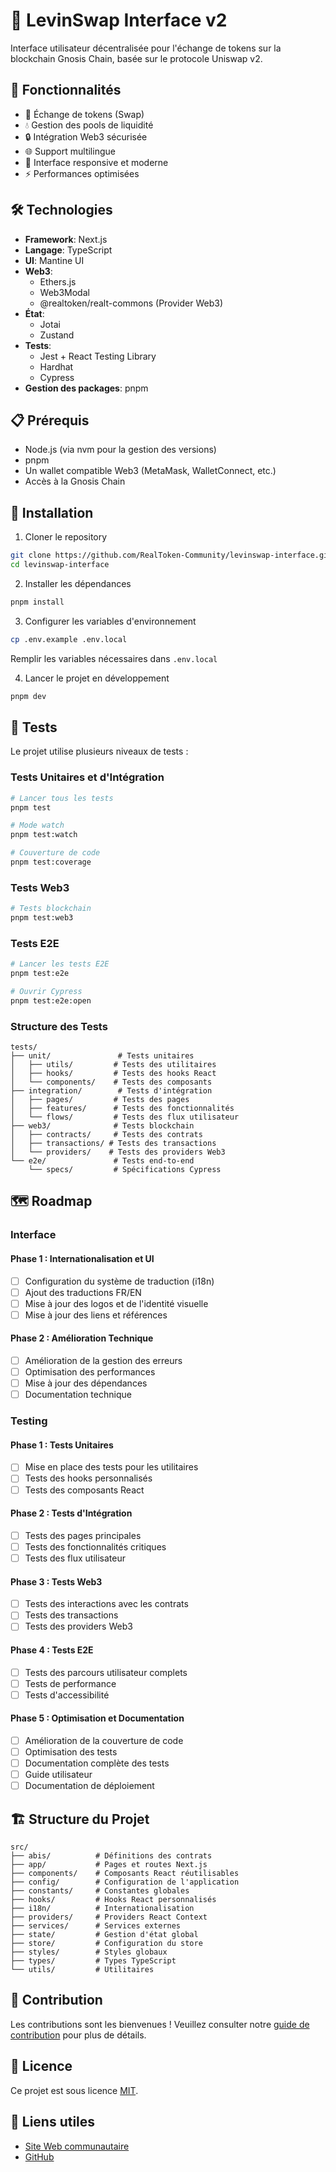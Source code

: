 # 🔄 LevinSwap Interface v2

Interface utilisateur décentralisée pour l'échange de tokens sur la blockchain Gnosis Chain, basée sur le protocole Uniswap v2.

## 🌟 Fonctionnalités

- 💱 Échange de tokens (Swap)
- 💧 Gestion des pools de liquidité
- 🔒 Intégration Web3 sécurisée
- 🌐 Support multilingue
- 📱 Interface responsive et moderne
- ⚡ Performances optimisées

## 🛠 Technologies

- **Framework**: Next.js
- **Langage**: TypeScript
- **UI**: Mantine UI
- **Web3**:
  - Ethers.js
  - Web3Modal
  - @realtoken/realt-commons (Provider Web3)
- **État**:
  - Jotai
  - Zustand
- **Tests**:
  - Jest + React Testing Library
  - Hardhat
  - Cypress
- **Gestion des packages**: pnpm

## 📋 Prérequis

- Node.js (via nvm pour la gestion des versions)
- pnpm
- Un wallet compatible Web3 (MetaMask, WalletConnect, etc.)
- Accès à la Gnosis Chain

## 🚀 Installation

1. Cloner le repository

```bash
git clone https://github.com/RealToken-Community/levinswap-interface.git
cd levinswap-interface
```

2. Installer les dépendances

```bash
pnpm install
```

3. Configurer les variables d'environnement

```bash
cp .env.example .env.local
```

Remplir les variables nécessaires dans `.env.local`

4. Lancer le projet en développement

```bash
pnpm dev
```

## 🧪 Tests

Le projet utilise plusieurs niveaux de tests :

### Tests Unitaires et d'Intégration

```bash
# Lancer tous les tests
pnpm test

# Mode watch
pnpm test:watch

# Couverture de code
pnpm test:coverage
```

### Tests Web3

```bash
# Tests blockchain
pnpm test:web3
```

### Tests E2E

```bash
# Lancer les tests E2E
pnpm test:e2e

# Ouvrir Cypress
pnpm test:e2e:open
```

### Structure des Tests

```
tests/
├── unit/               # Tests unitaires
│   ├── utils/         # Tests des utilitaires
│   ├── hooks/         # Tests des hooks React
│   └── components/    # Tests des composants
├── integration/        # Tests d'intégration
│   ├── pages/         # Tests des pages
│   ├── features/      # Tests des fonctionnalités
│   └── flows/         # Tests des flux utilisateur
├── web3/              # Tests blockchain
│   ├── contracts/     # Tests des contrats
│   ├── transactions/ # Tests des transactions
│   └── providers/    # Tests des providers Web3
└── e2e/               # Tests end-to-end
    └── specs/         # Spécifications Cypress
```

## 🗺 Roadmap

### Interface

#### Phase 1 : Internationalisation et UI

- [ ] Configuration du système de traduction (i18n)
- [ ] Ajout des traductions FR/EN
- [ ] Mise à jour des logos et de l'identité visuelle
- [ ] Mise à jour des liens et références

#### Phase 2 : Amélioration Technique

- [ ] Amélioration de la gestion des erreurs
- [ ] Optimisation des performances
- [ ] Mise à jour des dépendances
- [ ] Documentation technique

### Testing

#### Phase 1 : Tests Unitaires

- [ ] Mise en place des tests pour les utilitaires
- [ ] Tests des hooks personnalisés
- [ ] Tests des composants React

#### Phase 2 : Tests d'Intégration

- [ ] Tests des pages principales
- [ ] Tests des fonctionnalités critiques
- [ ] Tests des flux utilisateur

#### Phase 3 : Tests Web3

- [ ] Tests des interactions avec les contrats
- [ ] Tests des transactions
- [ ] Tests des providers Web3

#### Phase 4 : Tests E2E

- [ ] Tests des parcours utilisateur complets
- [ ] Tests de performance
- [ ] Tests d'accessibilité

#### Phase 5 : Optimisation et Documentation

- [ ] Amélioration de la couverture de code
- [ ] Optimisation des tests
- [ ] Documentation complète des tests
- [ ] Guide utilisateur
- [ ] Documentation de déploiement

## 🏗 Structure du Projet

```
src/
├── abis/          # Définitions des contrats
├── app/           # Pages et routes Next.js
├── components/    # Composants React réutilisables
├── config/        # Configuration de l'application
├── constants/     # Constantes globales
├── hooks/         # Hooks React personnalisés
├── i18n/          # Internationalisation
├── providers/     # Providers React Context
├── services/      # Services externes
├── state/         # Gestion d'état global
├── store/         # Configuration du store
├── styles/        # Styles globaux
├── types/         # Types TypeScript
└── utils/         # Utilitaires
```

## 🔧 Contribution

Les contributions sont les bienvenues ! Veuillez consulter notre [guide de contribution](./CONTRIBUTING.md) pour plus de détails.

## 📄 Licence

Ce projet est sous licence [MIT](./LICENSE).

## 🔗 Liens utiles

- [Site Web communautaire](https://www.realtoken.community/)
- [GitHub](https://github.com/RealToken-Community)
